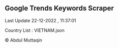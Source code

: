 

## Google Trends Keywords Scraper 
 
Last Update 22-12-2022 , 11:37:01

Country List :
VIETNAM.json



© Abdul Muttaqin 
